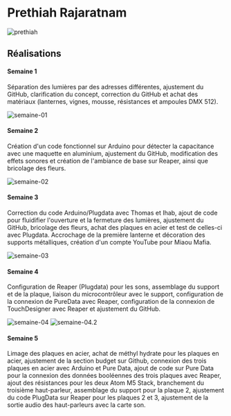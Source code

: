 # Prethiah Rajaratnam

![prethiah](https://github.com/user-attachments/assets/fc58409a-e799-4168-b50f-32023648f2f1)

## Réalisations

#### Semaine 1

Séparation des lumières par des adresses différentes, ajustement du GitHub, clarification du concept, correction du GitHub et achat des matériaux (lanternes, vignes, mousse, résistances et ampoules DMX 512).

![semaine-01](https://github.com/user-attachments/assets/a84ca9da-1e12-4ba9-9a2b-1fa248324b66)

#### Semaine 2

Création d'un code fonctionnel sur Arduino pour détecter la capacitance avec une maquette en aluminium, ajustement du GitHub, modification des effets sonores et création de l'ambiance de base sur Reaper, ainsi que bricolage des fleurs.

![semaine-02](https://github.com/user-attachments/assets/95ca8ad6-a264-48b0-9f37-a7e60b750c52)

#### Semaine 3

Correction du code Arduino/Plugdata avec Thomas et Ihab, ajout de code pour fluidifier l'ouverture et la fermeture des lumières, ajustement du GitHub, bricolage des fleurs, achat des plaques en acier et test de celles-ci avec Plugdata. Accrochage de la première lanterne et décoration des supports métalliques, création d'un compte YouTube pour Miaou Mafia.

![semaine-03](https://github.com/user-attachments/assets/7e82b91a-4469-4391-acd8-5181992d07c3)

#### Semaine 4

Configuration de Reaper (Plugdata) pour les sons, assemblage du support et de la plaque, liaison du microcontrôleur avec le support, configuration de la connexion de PureData avec Reaper, configuration de la connexion de TouchDesigner avec Reaper et ajustement du GitHub.

![semaine-04](https://github.com/user-attachments/assets/f032b334-1299-4930-bb87-329a20bd906a)
![semaine-04.2](https://github.com/user-attachments/assets/e52345e5-e6c0-4243-83ae-9b7ebced454e)

#### Semaine 5

Limage des plaques en acier, achat de méthyl hydrate pour les plaques en acier, ajustement de la section budget sur Github, connexion des trois plaques en acier avec Arduino et Pure Data, ajout de code sur Pure Data pour la connexion des données booléennes des trois plaques avec Reaper, ajout des résistances pour les deux Atom M5 Stack, branchement du troisième haut-parleur, assemblage du support pour la plaque 2, ajustement du code PlugData sur Reaper pour les plaques 2 et 3, ajustement de la sortie audio des haut-parleurs avec la carte son.